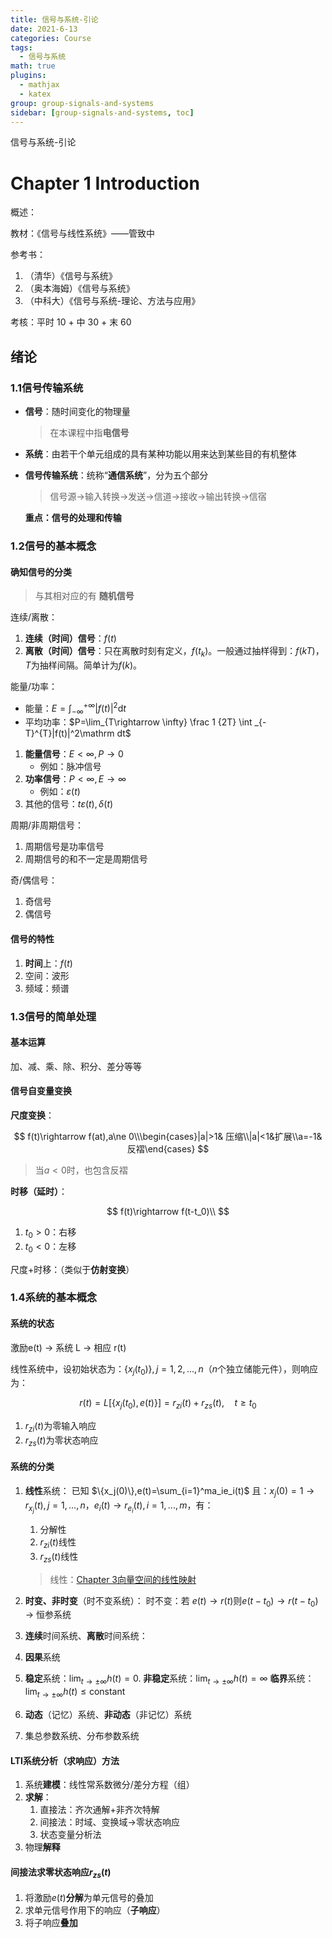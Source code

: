 ```yaml
---
title: 信号与系统-引论
date: 2021-6-13
categories: Course
tags:
  - 信号与系统
math: true
plugins:
  - mathjax
  - katex
group: group-signals-and-systems
sidebar: [group-signals-and-systems, toc]
---
```


信号与系统-引论

<!-- more -->

# Chapter 1 Introduction

概述：

教材：《信号与线性系统》——管致中

参考书：

1. （清华）《信号与系统》
2. （奥本海姆）《信号与系统》
3. （中科大）《信号与系统-理论、方法与应用》

考核：平时 10 + 中 30 + 末 60

## 绪论

### 1.1信号传输系统

- **信号**：随时间变化的物理量
	> 在本课程中指**电信号**
	
- **系统**：由若干个单元组成的具有某种功能以用来达到某些目的有机整体
- **信号传输系统**：统称“**通信系统**”，分为五个部分
	> 信号源→输入转换→发送→信道→接收→输出转换→信宿
	
	**重点：信号的处理和传输**

### 1.2信号的基本概念

#### 确知信号的分类

> 与其相对应的有 **随机信号**


连续/离散：

1. **连续（时间）信号**：$f(t)$
2. **离散（时间）信号**：只在离散时刻有定义，$f(t_k)$。一般通过抽样得到：$f(kT)$，$T$为抽样间隔。简单计为$f(k)$。

能量/功率：

- 能量：$E=\int_{-\infty}^{+\infty}|f(t)|^2\mathrm dt$
- 平均功率：$P=\lim_{T\rightarrow \infty} \frac 1 {2T} \int _{-T}^{T}|f(t)|^2\mathrm dt$
1. **能量信号**：$E<\infty,P\rightarrow 0$
	- 例如：脉冲信号
2. **功率信号**：$P<\infty, E\rightarrow \infty$
	- 例如：$\varepsilon(t)$
3. 其他的信号：$t\varepsilon(t),\delta(t)$

周期/非周期信号：

1. 周期信号是功率信号
2. 周期信号的和不一定是周期信号

奇/偶信号：

1. 奇信号
2. 偶信号

#### 信号的特性

1. **时间**上：$f(t)$
2. 空间：波形
3. 频域：频谱

### 1.3信号的简单处理

#### 基本运算

加、减、乘、除、积分、差分等等

#### 信号自变量变换

**尺度变换**：

$$
f(t)\rightarrow f(at),a\ne 0\\\begin{cases}|a|>1& 压缩\\|a|<1&扩展\\a=-1&反褶\end{cases}
$$


> 当$a<0$时，也包含反褶


**时移（延时）**：

$$
f(t)\rightarrow f(t-t_0)\\
$$


1. $t_0>0$：右移
2. $t_0<0$：左移

尺度+时移：（类似于**仿射变换**）

### 1.4系统的基本概念

#### 系统的状态

激励e(t) → 系统 L → 相应 r(t)

线性系统中，设初始状态为：$\{x_j(t_0)\},j=1,2,...,n$（$n$个独立储能元件），则响应为：

$$
r(t)=L[\{x_j(t_0),e(t)\}]=r_{zi}(t)+r_{zs}(t),\quad t\ge t_0
$$


1. $r_{zi}(t)$为零输入响应
2. $r_{zs}(t)$为零状态响应

#### 系统的分类

1. **线性**系统：
	已知 $\{x_j(0)\},e(t)=\sum_{i=1}^ma_ie_i(t)$
	且：$x_j(0)=1\rightarrow r_{x_j}(t),j=1,...,n$，$e_i(t)\rightarrow r_{e_i}(t),i=1,...,m$，有：
	1. 分解性
	2. $r_{zi}(t)$线性
	3. $r_{zs}(t)$线性
	> 线性：[Chapter 3向量空间的线性映射](https://www.wolai.com/aKHL15uhaisjNYUwW5tKjk)
	
2. **时变、非时变**（时不变系统）：
	时不变：若 $e(t)\rightarrow r(t)$则$e(t-t_0)\rightarrow r(t-t_0)$
		→ 恒参系统
3. **连续**时间系统、**离散**时间系统：
4. **因果**系统
5. **稳定**系统：$\lim_{t\rightarrow \pm \infty}h(t)=0.$
	**非稳定**系统：$\lim_{t\rightarrow \pm \infty}h(t)=\infty$
	**临界**系统：$\lim_{t\rightarrow \pm \infty}h(t)\le \mathrm{constant}$
6. **动态**（记忆）系统、**非动态**（非记忆）系统
7. 集总参数系统、分布参数系统

#### LTI系统分析（求响应）方法

1. 系统**建模**：线性常系数微分/差分方程（组）
2. **求解**：
	1. 直接法：齐次通解+非齐次特解
	2. 间接法：时域、变换域→零状态响应
	3. 状态变量分析法
3. 物理**解释**

#### 间接法求零状态响应$r_{zs}(t)$

1. 将激励$e(t)$**分解**为单元信号的叠加
2. 求单元信号作用下的响应（**子响应**）
3. 将子响应**叠加**
